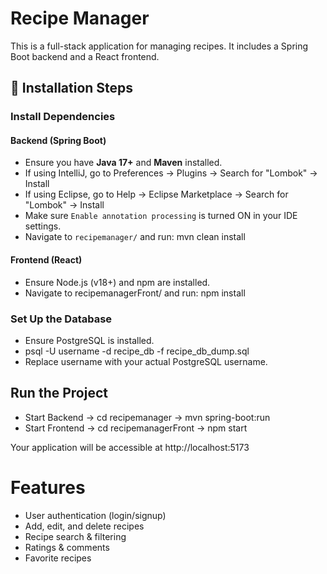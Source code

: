 # Recipe Manager

This is a full-stack application for managing recipes. It includes a Spring Boot backend and a React frontend.

## 📌 Installation Steps

### Install Dependencies

#### **Backend (Spring Boot)**
- Ensure you have **Java 17+** and **Maven** installed.
- If using IntelliJ, go to Preferences → Plugins → Search for "Lombok" → Install
- If using Eclipse, go to Help → Eclipse Marketplace → Search for "Lombok" → Install
- Make sure `Enable annotation processing` is turned ON in your IDE settings.
- Navigate to `recipemanager/` and run:
  mvn clean install

#### **Frontend (React)**
- Ensure Node.js (v18+) and npm are installed.
- Navigate to recipemanagerFront/ and run:
  npm install

### Set Up the Database
- Ensure PostgreSQL is installed.
- psql -U username -d recipe_db -f recipe_db_dump.sql
- Replace username with your actual PostgreSQL username.

## Run the Project
- Start Backend
 -> cd recipemanager
 -> mvn spring-boot:run
- Start Frontend
 -> cd recipemanagerFront
 -> npm start

Your application will be accessible at http://localhost:5173

# Features
- User authentication (login/signup)
- Add, edit, and delete recipes
- Recipe search & filtering
- Ratings & comments
- Favorite recipes



